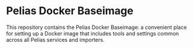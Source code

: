 # Pelias Docker Baseimage

This repository contains the Pelias Docker Baseimage: a convenient place for setting up a Docker image that includes tools and settings common across all Pelias services and importers.
